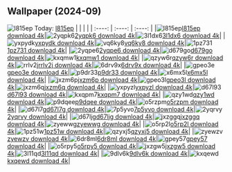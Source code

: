 ## Wallpaper (2024-09)
![l815ep](https://w.wallhaven.cc/full/l8/wallhaven-l815ep.png) Today: [l815ep](https://th.wallhaven.cc/small/l8/l815ep.jpg)
|      |      |      |
| :----: | :----: | :----: |
|![l815ep](https://th.wallhaven.cc/small/l8/l815ep.jpg)[l815ep download 4k](https://wallhaven.cc/w/l815ep)|![2yqpk6](https://th.wallhaven.cc/small/2y/2yqpk6.jpg)[2yqpk6 download 4k](https://wallhaven.cc/w/2yqpk6)|![3l1dx6](https://th.wallhaven.cc/small/3l/3l1dx6.jpg)[3l1dx6 download 4k](https://wallhaven.cc/w/3l1dx6)|
|![yxpydk](https://th.wallhaven.cc/small/yx/yxpydk.jpg)[yxpydk download 4k](https://wallhaven.cc/w/yxpydk)|![vq6ky8](https://th.wallhaven.cc/small/vq/vq6ky8.jpg)[vq6ky8 download 4k](https://wallhaven.cc/w/vq6ky8)|![1pz731](https://th.wallhaven.cc/small/1p/1pz731.jpg)[1pz731 download 4k](https://wallhaven.cc/w/1pz731)|
|![2yqpe6](https://th.wallhaven.cc/small/2y/2yqpe6.jpg)[2yqpe6 download 4k](https://wallhaven.cc/w/2yqpe6)|![d679go](https://th.wallhaven.cc/small/d6/d679go.jpg)[d679go download 4k](https://wallhaven.cc/w/d679go)|![kxqmw1](https://th.wallhaven.cc/small/kx/kxqmw1.jpg)[kxqmw1 download 4k](https://wallhaven.cc/w/kxqmw1)|
|![qzyw6r](https://th.wallhaven.cc/small/qz/qzyw6r.jpg)[qzyw6r download 4k](https://wallhaven.cc/w/qzyw6r)|![rrlv2j](https://th.wallhaven.cc/small/rr/rrlv2j.jpg)[rrlv2j download 4k](https://wallhaven.cc/w/rrlv2j)|![6drv9x](https://th.wallhaven.cc/small/6d/6drv9x.jpg)[6drv9x download 4k](https://wallhaven.cc/w/6drv9x)|
|![gpeo3e](https://th.wallhaven.cc/small/gp/gpeo3e.jpg)[gpeo3e download 4k](https://wallhaven.cc/w/gpeo3e)|![p9dr33](https://th.wallhaven.cc/small/p9/p9dr33.jpg)[p9dr33 download 4k](https://wallhaven.cc/w/p9dr33)|![x6mx5l](https://th.wallhaven.cc/small/x6/x6mx5l.jpg)[x6mx5l download 4k](https://wallhaven.cc/w/x6mx5l)|
|![jxzm6p](https://th.wallhaven.cc/small/jx/jxzm6p.jpg)[jxzm6p download 4k](https://wallhaven.cc/w/jxzm6p)|![gpeo3l](https://th.wallhaven.cc/small/gp/gpeo3l.jpg)[gpeo3l download 4k](https://wallhaven.cc/w/gpeo3l)|![jxzm6q](https://th.wallhaven.cc/small/jx/jxzm6q.jpg)[jxzm6q download 4k](https://wallhaven.cc/w/jxzm6q)|
|![yxpyzl](https://th.wallhaven.cc/small/yx/yxpyzl.jpg)[yxpyzl download 4k](https://wallhaven.cc/w/yxpyzl)|![d67l93](https://th.wallhaven.cc/small/d6/d67l93.jpg)[d67l93 download 4k](https://wallhaven.cc/w/d67l93)|![kxqpm7](https://th.wallhaven.cc/small/kx/kxqpm7.jpg)[kxqpm7 download 4k](https://wallhaven.cc/w/kxqpm7)|
|![qzy1wd](https://th.wallhaven.cc/small/qz/qzy1wd.jpg)[qzy1wd download 4k](https://wallhaven.cc/w/qzy1wd)|![p9dqee](https://th.wallhaven.cc/small/p9/p9dqee.jpg)[p9dqee download 4k](https://wallhaven.cc/w/p9dqee)|![o5rzpm](https://th.wallhaven.cc/small/o5/o5rzpm.jpg)[o5rzpm download 4k](https://wallhaven.cc/w/o5rzpm)|
|![d67l7g](https://th.wallhaven.cc/small/d6/d67l7g.jpg)[d67l7g download 4k](https://wallhaven.cc/w/d67l7g)|![7p5yvo](https://th.wallhaven.cc/small/7p/7p5yvo.jpg)[7p5yvo download 4k](https://wallhaven.cc/w/7p5yvo)|![2yqrvy](https://th.wallhaven.cc/small/2y/2yqrvy.jpg)[2yqrvy download 4k](https://wallhaven.cc/w/2yqrvy)|
|![d67ljg](https://th.wallhaven.cc/small/d6/d67ljg.jpg)[d67ljg download 4k](https://wallhaven.cc/w/d67ljg)|![jxzggq](https://th.wallhaven.cc/small/jx/jxzggq.jpg)[jxzggq download 4k](https://wallhaven.cc/w/jxzggq)|![zyewwg](https://th.wallhaven.cc/small/zy/zyewwg.jpg)[zyewwg download 4k](https://wallhaven.cc/w/zyewwg)|
|![o5rp2l](https://th.wallhaven.cc/small/o5/o5rp2l.jpg)[o5rp2l download 4k](https://wallhaven.cc/w/o5rp2l)|![1pz51w](https://th.wallhaven.cc/small/1p/1pz51w.jpg)[1pz51w download 4k](https://wallhaven.cc/w/1pz51w)|![qzyxj5](https://th.wallhaven.cc/small/qz/qzyxj5.jpg)[qzyxj5 download 4k](https://wallhaven.cc/w/qzyxj5)|
|![zyewzv](https://th.wallhaven.cc/small/zy/zyewzv.jpg)[zyewzv download 4k](https://wallhaven.cc/w/zyewzv)|![6dr8ml](https://th.wallhaven.cc/small/6d/6dr8ml.jpg)[6dr8ml download 4k](https://wallhaven.cc/w/6dr8ml)|![gpey57](https://th.wallhaven.cc/small/gp/gpey57.jpg)[gpey57 download 4k](https://wallhaven.cc/w/gpey57)|
|![o5rpy5](https://th.wallhaven.cc/small/o5/o5rpy5.jpg)[o5rpy5 download 4k](https://wallhaven.cc/w/o5rpy5)|![jxzgw5](https://th.wallhaven.cc/small/jx/jxzgw5.jpg)[jxzgw5 download 4k](https://wallhaven.cc/w/jxzgw5)|![3l11qd](https://th.wallhaven.cc/small/3l/3l11qd.jpg)[3l11qd download 4k](https://wallhaven.cc/w/3l11qd)|
|![9dlv6k](https://th.wallhaven.cc/small/9d/9dlv6k.jpg)[9dlv6k download 4k](https://wallhaven.cc/w/9dlv6k)|![kxqewd](https://th.wallhaven.cc/small/kx/kxqewd.jpg)[kxqewd download 4k](https://wallhaven.cc/w/kxqewd)|